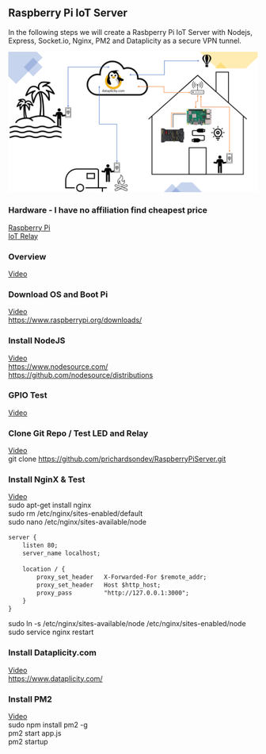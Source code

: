 ## Raspberry Pi IoT Server

In the following steps we will create a Rasbperry Pi IoT Server with Nodejs, Express, Socket.io, Nginx, PM2 and Dataplicity as a secure VPN tunnel.

![Pic](/public/img/Slide2.PNG)


### Hardware - I have no affiliation find cheapest price
[Raspberry Pi](https://www.canakit.com/raspberry-pi-4-ultimate-kit.html)  
[IoT Relay](https://dlidirect.com/products/iot-power-relay)  

### Overview
[Video](https://www.screencast.com/t/M8Y9wp9y)


### Download OS and Boot Pi
[Video](https://www.screencast.com/t/FHFa8H9z)  
https://www.raspberrypi.org/downloads/


### Install NodeJS
[Video](https://www.screencast.com/t/VUWQJbiT95)  
https://www.nodesource.com/  
https://github.com/nodesource/distributions


### GPIO Test
[Video](https://www.screencast.com/t/uvcP7id7OX9)  


### Clone Git Repo / Test LED and Relay
[Video](https://www.screencast.com/t/oMg1knFv5axt)  
git clone https://github.com/prichardsondev/RaspberryPiServer.git



### Install NginX & Test
[Video](https://www.screencast.com/t/L4puWFsXBN1g)   
 sudo apt-get install nginx  
 sudo rm /etc/nginx/sites-enabled/default  
 sudo nano /etc/nginx/sites-available/node  
```
server {
    listen 80;
    server_name localhost;

    location / {
        proxy_set_header   X-Forwarded-For $remote_addr;
        proxy_set_header   Host $http_host;
        proxy_pass         "http://127.0.0.1:3000";
    }
}
```
 sudo ln -s /etc/nginx/sites-available/node /etc/nginx/sites-enabled/node  
 sudo service nginx restart


### Install Dataplicity.com
[Video](https://www.screencast.com/t/KQtHAmH58sWT)  
https://www.dataplicity.com/


### Install PM2
[Video](https://www.screencast.com/t/brQiuYSyIy)  
 sudo npm install pm2 -g  
 pm2 start app.js  
 pm2 startup  
